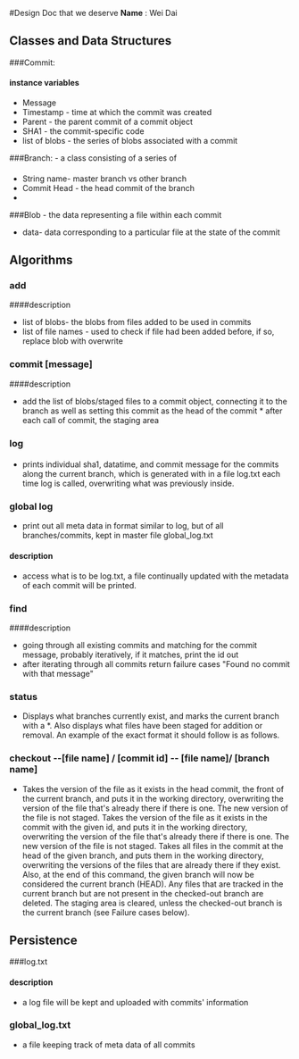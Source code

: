 #Design Doc that we deserve
**Name** : Wei Dai
## Classes and Data Structures 
###Commit:
   #### instance variables
   * Message 
   * Timestamp - time at which the commit was created
   * Parent - the parent commit of a commit object
   * SHA1 - the commit-specific code
   * list of blobs - the series of blobs associated with a commit
   
   
###Branch: - a class consisting of a series of 
####
   * String name- master branch vs other branch
   * Commit Head - the head commit of the branch
   *
###Blob - the data representing a file within each commit
   * data- data corresponding to a particular file at the state of the commit

    
## Algorithms 
### add 
   ####description
   * list of blobs- the blobs from files added to be used in commits
   * list of file names - used to check if file had been added before, if so, replace blob with overwrite
### commit [message]
   ####description
   * add the list of blobs/staged files to a commit object, connecting it to the branch
    as well as setting this commit as the head of the commit
    * after each call of commit, the staging area
### log 
   ####
   * prints individual sha1, datatime, and commit message for the commits along the current branch, which is generated with
   in a file log.txt each time log is called, overwriting what was previously inside.
### global log
   * print out all meta data in format similar to log, but of all branches/commits, kept in master file global_log.txt
#### description
* access what is to be log.txt, a file continually updated with the metadata of each commit will be printed. 
### find
####description 
* going through all existing commits and matching for the commit message, probably iteratively, if it matches, print the id out
* after iterating through all commits return failure cases "Found no commit with that message"
### status
* Displays what branches currently exist, and marks the current branch with a *. 
Also displays what files have been staged for addition or removal. An example of the exact format it should follow is as follows.
### checkout --[file name] / [commit id] -- [file name]/ [branch name]
* Takes the version of the file as it exists in the head commit, the front of the current branch, and puts it in the working directory, overwriting the version of the file that's already there if there is one. The new version of the file is not staged.
  Takes the version of the file as it exists in the commit with the given id, and puts it in the working directory, overwriting the version of the file that's already there if there is one. The new version of the file is not staged.
  Takes all files in the commit at the head of the given branch, and puts them in the working directory, overwriting the versions of the files that are already there if they exist. Also, at the end of this command, the given branch will now be considered the current branch (HEAD). Any files that are tracked in the current branch but are not present in the checked-out branch are deleted. The staging area is cleared, unless the checked-out branch is the current branch (see Failure cases below).
## Persistence 
###log.txt
   #### description
   * a log file will be kept and uploaded with commits' information  
### global_log.txt
 * a file keeping track of meta data of all commits